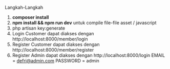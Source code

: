 Langkah-Langkah

1.  <b>composer install</b> 
2.  <b>npm install && npm run dev</b> untuk compile file-file asset / javascript
3.  php artisan key:generate
4.  Login Customer dapat diakses dengan http://localhost:8000/member/login
5.  Register Customer dapat diakses dengan http://localhost:8000/member/register
6.  Register Admin dapat diakses dengan http://localhost:8000/login
    EMAIL = defri@admin.com
    PASSWORD = admin
